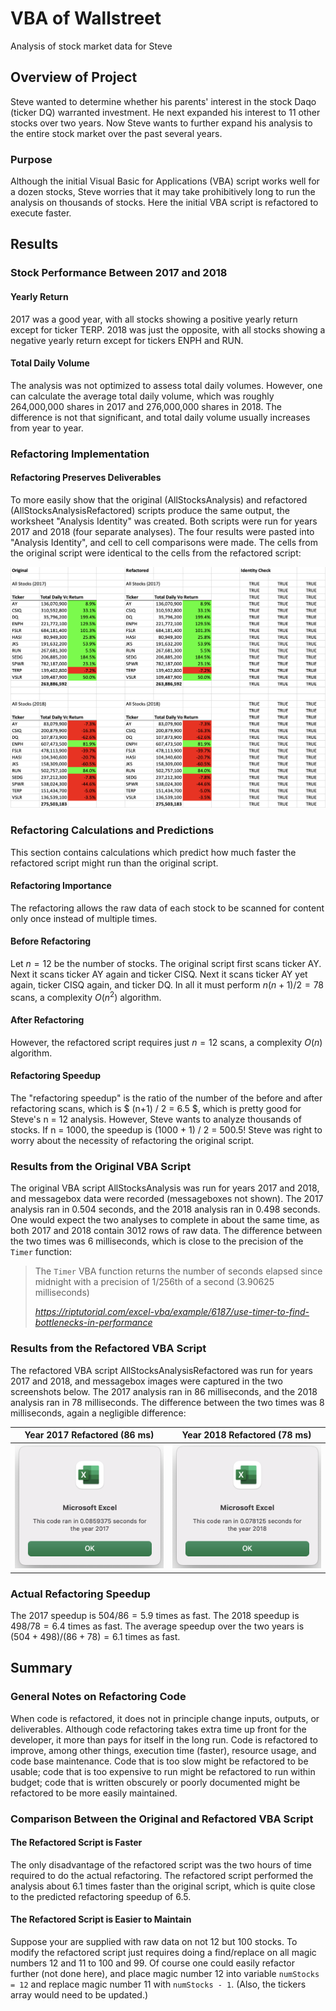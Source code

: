 # VBA of Wallstreet
Analysis of stock market data for Steve

## Overview of Project
Steve wanted to determine whether his parents' interest in the stock Daqo (ticker DQ) warranted investment. He next expanded his interest to 11 other stocks over two years. Now Steve wants to further expand his analysis to the entire stock market over the past several years.

### Purpose
Although the initial Visual Basic for Applications (VBA) script works well for a dozen stocks, Steve worries that it may take prohibitively long to run the analysis on thousands of stocks. Here the initial VBA script is refactored to execute faster.

## Results

### Stock Performance Between 2017 and 2018
#### Yearly Return
2017 was a good year, with all stocks showing a positive yearly return except for ticker TERP. 2018 was just the opposite, with all stocks showing a negative yearly return except for tickers ENPH and RUN. 

#### Total Daily Volume
The analysis was not optimized to assess total daily volumes. However, one can calculate the average total daily volume, which was roughly 264,000,000 shares in 2017 and 276,000,000 shares in 2018. The difference is not that significant, and total daily volume usually increases from year to year.

### Refactoring Implementation

#### Refactoring Preserves Deliverables
To more easily show that the original (AllStocksAnalysis) and refactored (AllStocksAnalysisRefactored) scripts produce the same output, the worksheet "Analysis Identity" was created. Both scripts were run for years 2017 and 2018 (four separate analyses). The four results were pasted into "Analysis Identity", and cell to cell comparisons were made. The cells from the original script were identical to the cells from the refactored script:

![Image Refactoring Preserves Deliverables](./Resources/Refactoring_Preserves_Deliverables.png)

### Refactoring Calculations and Predictions
This section contains calculations which predict how much faster the refactored script might run than the original script. 

#### Refactoring Importance
The refactoring allows the raw data of each stock to be scanned for content only once instead of multiple times.

#### Before Refactoring
Let $n = 12$ be the number of stocks. The original script first scans ticker AY. Next it scans ticker AY again and ticker CISQ. Next it scans ticker AY yet again, ticker CISQ again, and ticker DQ. In all it must perform $n (n+1) / 2 = 78$ scans, a complexity $O(n^2)$ algorithm.

#### After Refactoring
However, the refactored script requires just $n = 12$ scans, a complexity $O(n)$ algorithm. 

#### Refactoring Speedup
The "refactoring speedup" is the ratio of the number of the before and after refactoring scans, which is $ (n+1) / 2 = 6.5 $, which is pretty good for Steve's n = 12 analysis. However, Steve wants to analyze thousands of stocks. If n = 1000, the speedup is (1000 + 1) / 2 = 500.5! Steve was right to worry about the necessity of refactoring the original script.

### Results from the Original VBA Script
The original VBA script AllStocksAnalysis was run for years 2017 and 2018, and messagebox data were recorded (messageboxes not shown). The 2017 analysis ran in 0.504 seconds, and the 2018 analysis ran in 0.498 seconds. One would expect the two analyses to complete in about the same time, as both 2017 and 2018 contain 3012 rows of raw data. The difference between the two times was 6 milliseconds, which is close to the precision of the `Timer` function:
> The `Timer` VBA function returns the number of seconds elapsed since midnight with a precision of 1/256th of a second (3.90625 milliseconds)
>
> <cite>https://riptutorial.com/excel-vba/example/6187/use-timer-to-find-bottlenecks-in-performance</cite>

### Results from the Refactored VBA Script
The refactored VBA script AllStocksAnalysisRefactored was run for years 2017 and 2018, and messagebox images were captured in the two screenshots below. The 2017 analysis ran in 86 milliseconds, and the 2018 analysis ran in 78 milliseconds. The difference between the two times was 8 milliseconds, again a negligible difference:

Year 2017 Refactored (86 ms) | Year 2018 Refactored (78 ms)
:-----:|:-----:
![Image 2017 Analysis Time](./Resources/VBA_Challenge_2017.png) | ![Image 2018 Analysis Time](./Resources/VBA_Challenge_2018.png)

### Actual Refactoring Speedup
The 2017 speedup is $504 / 86 = 5.9$ times as fast. The 2018 speedup is $498 / 78 = 6.4$ times as fast. The average speedup over the two years is $(504 + 498) / (86 + 78) = 6.1$ times as fast.


## Summary

### General Notes on Refactoring Code
When code is refactored, it does not in principle change inputs, outputs, or deliverables. Although code refactoring takes extra time up front for the developer, it more than pays for itself in the long run. Code is refactored to improve, among other things, execution time (faster), resource usage, and code base maintenance. Code that is too slow might be refactored to be usable; code that is too expensive to run might be refactored to run within budget; code that is written obscurely or poorly documented might be refactored to be more easily maintained.

### Comparison Between the Original and Refactored VBA Script
#### The Refactored Script is Faster
The only disadvantage of the refactored script was the two hours of time required to do the actual refactoring. The refactored script performed the analysis about 6.1 times faster than the original script, which is quite close to the predicted refactoring speedup of 6.5.

#### The Refactored Script is Easier to Maintain
Suppose your are supplied with raw data on not 12 but 100 stocks. To modify the refactored script just requires doing a find/replace on all magic numbers 12 and 11 to 100 and 99. Of course one could easily refactor further (not done here), and place magic number 12 into variable `numStocks = 12` and replace magic number 11 with `numStocks - 1`. (Also, the tickers array would need to be updated.)
